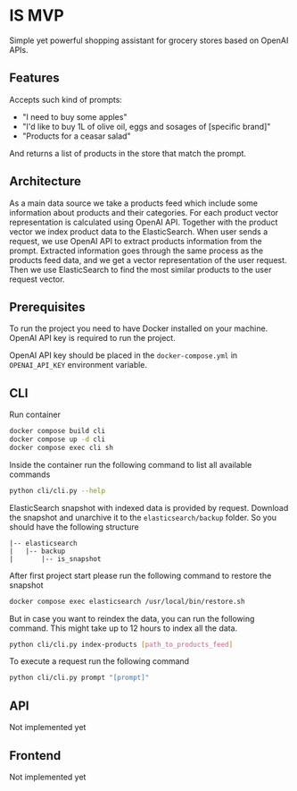 # IS MVP

Simple yet powerful shopping assistant for grocery stores based on OpenAI APIs.

## Features

Accepts such kind of prompts:
 
- "I need to buy some apples"
- "I'd like to buy 1L of olive oil, eggs and sosages of [specific brand]"
- "Products for a ceasar salad"

And returns a list of products in the store that match the prompt.

## Architecture
As a main data source we take a products feed which include some information about products and their categories. 
For each product vector representation is calculated using OpenAI API. 
Together with the product vector we index product data to the ElasticSearch. 
When user sends a request, we use OpenAI API to extract products information from the prompt.
Extracted information goes through the same process as the products feed data, and we get a vector representation of the user request.
Then we use ElasticSearch to find the most similar products to the user request vector.

## Prerequisites
To run the project you need to have Docker installed on your machine.
OpenAI API key is required to run the project.

OpenAI API key should be placed in the `docker-compose.yml` in `OPENAI_API_KEY` environment variable.

## CLI
Run container
```bash
docker compose build cli
docker compose up -d cli
docker compose exec cli sh  
```

Inside the container run the following command to list all available commands
```bash
python cli/cli.py --help
```

ElasticSearch snapshot with indexed data is provided by request.
Download the snapshot and unarchive it to the `elasticsearch/backup` folder.
So you should have the following structure
```
|-- elasticsearch
|   |-- backup
|       |-- is_snapshot
```

After first project start please run the following command to restore the snapshot
```bash
docker compose exec elasticsearch /usr/local/bin/restore.sh
```

But in case you want to reindex the data, you can run the following command.
This might take up to 12 hours to index all the data.
```bash
python cli/cli.py index-products [path_to_products_feed]
```

To execute a request run the following command
```bash
python cli/cli.py prompt "[prompt]"
```

## API
Not implemented yet

## Frontend
Not implemented yet
